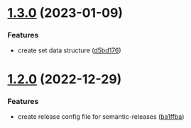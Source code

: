 # [1.3.0](https://github.com/marceloabk/dsa/compare/v1.2.0...v1.3.0) (2023-01-09)


### Features

* create set data structure ([d5bd176](https://github.com/marceloabk/dsa/commit/d5bd17603034fb329ac7a178433a1ddb71de0246))

# [1.2.0](https://github.com/marceloabk/dsa/compare/v1.1.0...v1.2.0) (2022-12-29)


### Features

* create release config file for semantic-releases ([ba1ffba](https://github.com/marceloabk/dsa/commit/ba1ffbabdbcb3401e053b825bfa0def33bd5b445))
